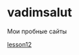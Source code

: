 # vadimsalut
Мои пробные сайты

[lesson12](https://drive.google.com/drive/u/1/folders/1QMgFReNU3pWORqbzpuqm3wfK4t79MPSl)
